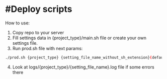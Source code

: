 #Deploy scripts
======

How to use:

1. Copy repo to your server
2. Fill settings data in {project_type}/main.sh file or create your own settings file.
3. Run prod.sh file with next params:
```bash
./prod.sh {project_type} {setting_file_name_without_sh_extension}(default:"main") {number_of_revisions_in_repo_tags_folder}(default:"1")
```

4. Look at logs/{project_type}/{setting_file_name}.log file if some errors there
